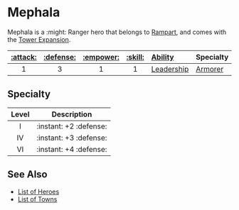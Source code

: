 # Mephala

Mephala is a :might: Ranger hero that belongs to [Rampart](../towns/rampart.md), and comes with the [Tower Expansion](../content.md).

| [:attack:](../statistics/attack.md) | [:defense:](../statistics/defense.md) | [:empower:](../statistics/power.md) | [:skill:](../statistics/knowledge.md) | [Ability](../abilities/index.md) | Specialty |
| :---: | :---: | :---: | :---: | :--- | :--- |
| 1 | 3 | 1 | 1 | [Leadership](../abilities/leadership.md) | [Armorer](#specialty) |


## Specialty

| Level | Description |
| :---: | :---: |
| Ⅰ | :instant: +2 :defense: |
| Ⅳ | :instant: +3 :defense: |
| Ⅵ | :instant: +4 :defense: |


## See Also

- [List of Heroes](index.md)
- [List of Towns](../towns/index.md)
